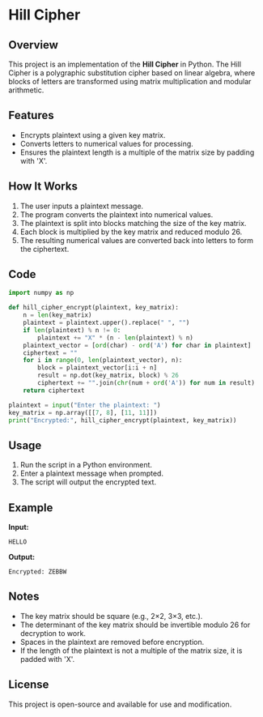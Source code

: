 # Hill Cipher

## Overview
This project is an implementation of the **Hill Cipher** in Python. The Hill Cipher is a polygraphic substitution cipher based on linear algebra, where blocks of letters are transformed using matrix multiplication and modular arithmetic.

## Features
- Encrypts plaintext using a given key matrix.
- Converts letters to numerical values for processing.
- Ensures the plaintext length is a multiple of the matrix size by padding with 'X'.

## How It Works
1. The user inputs a plaintext message.
2. The program converts the plaintext into numerical values.
3. The plaintext is split into blocks matching the size of the key matrix.
4. Each block is multiplied by the key matrix and reduced modulo 26.
5. The resulting numerical values are converted back into letters to form the ciphertext.

## Code
```python
import numpy as np

def hill_cipher_encrypt(plaintext, key_matrix):
    n = len(key_matrix)
    plaintext = plaintext.upper().replace(" ", "")
    if len(plaintext) % n != 0:
        plaintext += "X" * (n - len(plaintext) % n)
    plaintext_vector = [ord(char) - ord('A') for char in plaintext]
    ciphertext = ""
    for i in range(0, len(plaintext_vector), n):
        block = plaintext_vector[i:i + n]
        result = np.dot(key_matrix, block) % 26
        ciphertext += "".join(chr(num + ord('A')) for num in result)
    return ciphertext

plaintext = input("Enter the plaintext: ")
key_matrix = np.array([[7, 8], [11, 11]])
print("Encrypted:", hill_cipher_encrypt(plaintext, key_matrix))
```

## Usage
1. Run the script in a Python environment.
2. Enter a plaintext message when prompted.
3. The script will output the encrypted text.

## Example
**Input:**
```
HELLO
```
**Output:**
```
Encrypted: ZEBBW
```

## Notes
- The key matrix should be square (e.g., 2×2, 3×3, etc.).
- The determinant of the key matrix should be invertible modulo 26 for decryption to work.
- Spaces in the plaintext are removed before encryption.
- If the length of the plaintext is not a multiple of the matrix size, it is padded with 'X'.

## License
This project is open-source and available for use and modification.


